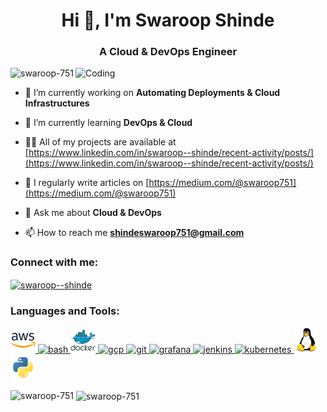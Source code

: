 <h1 align="center">Hi 👋, I'm Swaroop Shinde</h1>
<h3 align="center">A Cloud & DevOps Engineer</h3>






<img align="right" alt="Coding" width="400" src="https://r7q6w9z6.rocketcdn.me/career/wp-content/uploads/2020/03/hello.gif">


<p align="left"> <img src="https://komarev.com/ghpvc/?username=swaroop-751&label=Profile%20views&color=0e75b6&style=flat" alt="swaroop-751" /> </p>

- 🔭 I’m currently working on **Automating Deployments & Cloud Infrastructures**

- 🌱 I’m currently learning **DevOps & Cloud**

- 👨‍💻 All of my projects are available at [https://www.linkedin.com/in/swaroop--shinde/recent-activity/posts/](https://www.linkedin.com/in/swaroop--shinde/recent-activity/posts/)

- 📝 I regularly write articles on [https://medium.com/@swaroop751](https://medium.com/@swaroop751)

- 💬 Ask me about **Cloud & DevOps**

- 📫 How to reach me **shindeswaroop751@gmail.com**

<h3 align="left">Connect with me:</h3>
<p align="left">
<a href="https://linkedin.com/in/swaroop--shinde" target="blank"><img align="center" src="https://raw.githubusercontent.com/rahuldkjain/github-profile-readme-generator/master/src/images/icons/Social/linked-in-alt.svg" alt="swaroop--shinde" height="30" width="40" /></a>
</p>

<h3 align="left">Languages and Tools:</h3>
<p align="left"> <a href="https://aws.amazon.com" target="_blank" rel="noreferrer"> <img src="https://raw.githubusercontent.com/devicons/devicon/master/icons/amazonwebservices/amazonwebservices-original-wordmark.svg" alt="aws" width="40" height="40"/> </a> <a href="https://www.gnu.org/software/bash/" target="_blank" rel="noreferrer"> <img src="https://www.vectorlogo.zone/logos/gnu_bash/gnu_bash-icon.svg" alt="bash" width="40" height="40"/> </a> <a href="https://www.docker.com/" target="_blank" rel="noreferrer"> <img src="https://raw.githubusercontent.com/devicons/devicon/master/icons/docker/docker-original-wordmark.svg" alt="docker" width="40" height="40"/> </a> <a href="https://cloud.google.com" target="_blank" rel="noreferrer"> <img src="https://www.vectorlogo.zone/logos/google_cloud/google_cloud-icon.svg" alt="gcp" width="40" height="40"/> </a> <a href="https://git-scm.com/" target="_blank" rel="noreferrer"> <img src="https://www.vectorlogo.zone/logos/git-scm/git-scm-icon.svg" alt="git" width="40" height="40"/> </a> <a href="https://grafana.com" target="_blank" rel="noreferrer"> <img src="https://www.vectorlogo.zone/logos/grafana/grafana-icon.svg" alt="grafana" width="40" height="40"/> </a> <a href="https://www.jenkins.io" target="_blank" rel="noreferrer"> <img src="https://www.vectorlogo.zone/logos/jenkins/jenkins-icon.svg" alt="jenkins" width="40" height="40"/> </a> <a href="https://kubernetes.io" target="_blank" rel="noreferrer"> <img src="https://www.vectorlogo.zone/logos/kubernetes/kubernetes-icon.svg" alt="kubernetes" width="40" height="40"/> </a> <a href="https://www.linux.org/" target="_blank" rel="noreferrer"> <img src="https://raw.githubusercontent.com/devicons/devicon/master/icons/linux/linux-original.svg" alt="linux" width="40" height="40"/> </a> <a href="https://www.python.org" target="_blank" rel="noreferrer"> <img src="https://raw.githubusercontent.com/devicons/devicon/master/icons/python/python-original.svg" alt="python" width="40" height="40"/> </a> </p>

<p><img align="left" src="https://github-readme-stats.vercel.app/api/top-langs?username=swaroop-751&show_icons=true&locale=en&layout=compact" alt="swaroop-751" /></p>

<p>&nbsp;<img align="center" src="https://github-readme-stats.vercel.app/api?username=swaroop-751&show_icons=true&locale=en" alt="swaroop-751" /></p>

